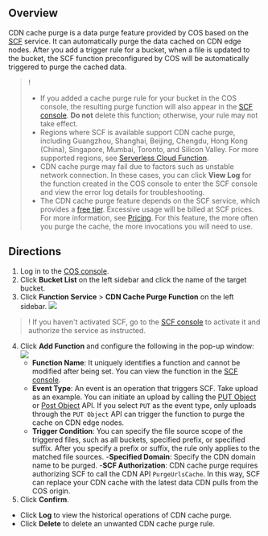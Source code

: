 ## Overview

CDN cache purge is a data purge feature provided by COS based on the [SCF](https://www.tencentcloud.com/document/product/583) service. It can automatically purge the data cached on CDN edge nodes. After you add a trigger rule for a bucket, when a file is updated to the bucket, the SCF function preconfigured by COS will be automatically triggered to purge the cached data.

> !
> - If you added a cache purge rule for your bucket in the COS console, the resulting purge function will also appear in the [SCF console](https://console.cloud.tencent.com/scf/list?rid=1&ns=default). **Do not** delete this function; otherwise, your rule may not take effect.
> - Regions where SCF is available support CDN cache purge, including Guangzhou, Shanghai, Beijing, Chengdu, Hong Kong (China), Singapore, Mumbai, Toronto, and Silicon Valley. For more supported regions, see [Serverless Cloud Function](https://www.tencentcloud.com/document/product/583).
> - CDN cache purge may fail due to factors such as unstable network connection. In these cases, you can click **View Log** for the function created in the COS console to enter the SCF console and view the error log details for troubleshooting.
> - The CDN cache purge feature depends on the SCF service, which provides a [free tier](https://intl.cloud.tencent.com/document/product/583/12282). Excessive usage will be billed at SCF prices. For more information, see [Pricing](https://intl.cloud.tencent.com/document/product/583/12281). For this feature, the more often you purge the cache, the more invocations you will need to use.

## Directions

1. Log in to the [COS console](https://console.cloud.tencent.com/cos5).
2. Click **Bucket List** on the left sidebar and click the name of the target bucket.
3. Click **Function Service** > **CDN Cache Purge Function** on the left sidebar.
![](https://main.qcloudimg.com/raw/b6618ad14cff7d6daf37520d78371cd2.png)
>! If you haven't activated SCF, go to the [SCF console](https://console.cloud.tencent.com/scf) to activate it and authorize the service as instructed.
4. Click **Add Function** and configure the following in the pop-up window:
![](https://main.qcloudimg.com/raw/9881bbc4d5cf620c4cfac9060b061ce5.png)
	- **Function Name**: It uniquely identifies a function and cannot be modified after being set. You can view the function in the [SCF console](https://console.cloud.tencent.com/scf/list?rid=1&ns=default).
	- **Event Type**: An event is an operation that triggers SCF. Take upload as an example. You can initiate an upload by calling the [PUT Object](https://intl.cloud.tencent.com/document/product/436/7749) or [Post Object](https://intl.cloud.tencent.com/document/product/436/14690) API. If you select `PUT` as the event type, only uploads through the `PUT Object` API can trigger the function to purge the cache on CDN edge nodes.
	- **Trigger Condition**: You can specify the file source scope of the triggered files, such as all buckets, specified prefix, or specified suffix. After you specify a prefix or suffix, the rule only applies to the matched file sources.
	-**Specified Domain**: Specify the CDN domain name to be purged.
	-**SCF Authorization**: CDN cache purge requires authorizing SCF to call the CDN API `PurgeUrlsCache`. In this way, SCF can replace your CDN cache with the latest data CDN pulls from the COS origin.
5. Click **Confirm**.
 - Click **Log** to view the historical operations of CDN cache purge.
 - Click **Delete** to delete an unwanted CDN cache purge rule.
